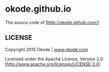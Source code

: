 okode.github.io
===============

The source code of [http://okode.github.com/]

LICENSE
-------

Copyright 2015 Okode | www.okode.com

Licensed under the Apache License, Version 2.0: [http://www.apache.org/licenses/LICENSE-2.0]
